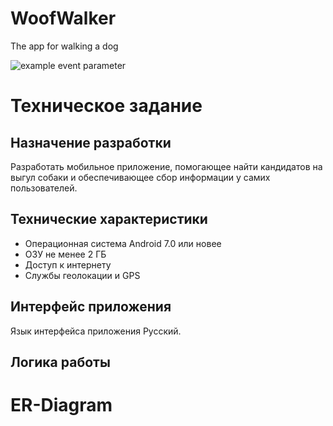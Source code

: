 # WoofWalker
The app for walking a dog

![example event parameter](https://github.com/maryshirk/WoofWalker/actions/workflows/android.yml/badge.svg)

# Техническое задание
## Назначение разработки
Разработать мобильное приложение, помогающее найти кандидатов на выгул собаки и обеспечивающее сбор информации у самих пользователей.
## Технические характеристики
- Операционная система Android 7.0 или новее 
- ОЗУ не менее 2 ГБ 
- Доступ к интернету 
- Службы геолокации и GPS
## Интерфейс приложения
Язык интерфейса приложения Русский.
## Логика работы
# ER-Diagram
